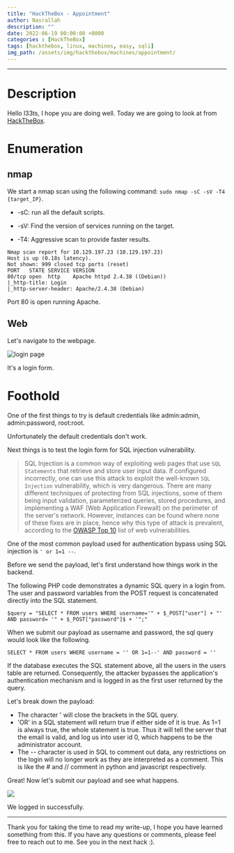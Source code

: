 ```yaml
---
title: "HackTheBox - Appointment"
author: Nasrallah
description: ""
date: 2022-06-19 00:00:00 +0000
categories : [HackTheBox]
tags: [hackthebox, linux, machines, easy, sqli]
img_path: /assets/img/hackthebox/machines/appointment/
---
```


<div align="center"> <script src="https://www.hackthebox.eu/badge/565048"></script> </div>

---


# **Description**

Hello l33ts, I hope you are doing well. Today we are going to look at []() from [HackTheBox](https://www.hackthebox.com).

# **Enumeration**
## nmap

We start a nmap scan using the following command: `sudo nmap -sC -sV -T4 {target_IP}`.

- -sC: run all the default scripts.

- -sV: Find the version of services running on the target.

- -T4: Aggressive scan to provide faster results.

```terminal
Nmap scan report for 10.129.197.23 (10.129.197.23)
Host is up (0.18s latency).
Not shown: 999 closed tcp ports (reset)
PORT   STATE SERVICE VERSION
80/tcp open  http    Apache httpd 2.4.38 ((Debian))
|_http-title: Login
|_http-server-header: Apache/2.4.38 (Debian)
```

Port 80 is open running Apache.

## Web

Let's navigate to the webpage.

![login page](1.png)

It's a login form. 

# **Foothold**

One of the first things to try is default credentials like admin:admin, admin:password, root:root.

Unfortunately the default credentials don't work.

Next things is to test the login form for SQL injection vulnerability.

>SQL Injection is a common way of exploiting web pages that use `SQL Statements` that
retrieve and store user input data. If configured incorrectly, one can use this attack
to exploit the well-known `SQL Injection` vulnerability, which is very dangerous. There
are many different techniques of protecting from SQL injections, some of them being
input validation, parameterized queries, stored procedures, and implementing a WAF (Web
Application Firewall) on the perimeter of the server's network. However, instances can
be found where none of these fixes are in place, hence why this type of attack is
prevalent, according to the [OWASP Top 10](https://owasp.org/www-project-top-ten/) list
of web vulnerabilities.

One of the most common payload used for authentication bypass using SQL injection is `' or 1=1 --`.

Before we send the payload, let's first understand how things work in the backend.

The following PHP code demonstrates a dynamic SQL query in a login from. The user and password variables from the POST request is concatenated directly into the SQL statement.

`$query = "SELECT * FROM users WHERE username='" + $_POST["user"] + "' AND password= '" + $_POST["password"]$ + '";"`

When we submit our payload as username and password, the sql query would look like the following.

`SELECT * FROM users WHERE username = '' OR 1=1--' AND password = ''`

If the database executes the SQL statement above, all the users in the users table are returned. Consequently, the attacker bypasses the application's authentication mechanism and is logged in as the first user returned by the query. 

Let's break down the payload:

 - The character ' will close the brackets in the SQL query.
 - 'OR' in a SQL statement will return true if either side of it is true. As 1=1 is always true, the whole statement is true. Thus it will tell the server that the email is valid, and log us into user id 0, which happens to be the administrator account.
 - The -- character is used in SQL to comment out data, any restrictions on the login will no longer work as they are interpreted as a comment. This is like the # and // comment in python and javascript respectively.

Great! Now let's submit our payload and see what happens.

![](2.png)

We logged in successfully.

---

Thank you for taking the time to read my write-up, I hope you have learned something from this. If you have any questions or comments, please feel free to reach out to me. See you in the next hack :).